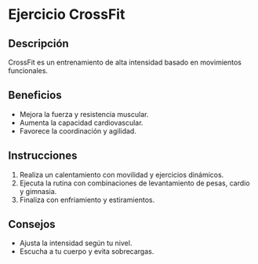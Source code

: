 # Ejercicio CrossFit
## Descripción
CrossFit es un entrenamiento de alta intensidad basado en movimientos funcionales.
## Beneficios
- Mejora la fuerza y resistencia muscular.
- Aumenta la capacidad cardiovascular.
- Favorece la coordinación y agilidad.
## Instrucciones
1. Realiza un calentamiento con movilidad y ejercicios dinámicos.
2. Ejecuta la rutina con combinaciones de levantamiento de pesas, cardio y gimnasia.
3. Finaliza con enfriamiento y estiramientos.
## Consejos
- Ajusta la intensidad según tu nivel.
- Escucha a tu cuerpo y evita sobrecargas.
